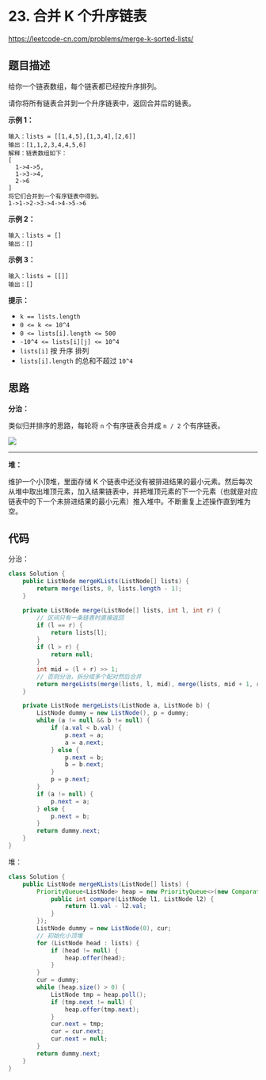 # 23. 合并 K 个升序链表

https://leetcode-cn.com/problems/merge-k-sorted-lists/

## 题目描述

给你一个链表数组，每个链表都已经按升序排列。

请你将所有链表合并到一个升序链表中，返回合并后的链表。

 

**示例 1：**

```
输入：lists = [[1,4,5],[1,3,4],[2,6]]
输出：[1,1,2,3,4,4,5,6]
解释：链表数组如下：
[
  1->4->5,
  1->3->4,
  2->6
]
将它们合并到一个有序链表中得到。
1->1->2->3->4->4->5->6
```

**示例 2：**

```
输入：lists = []
输出：[]
```

**示例 3：**

```
输入：lists = [[]]
输出：[]
```



**提示：**

* `k == lists.length`
* `0 <= k <= 10^4`
* `0 <= lists[i].length <= 500`
* `-10^4 <= lists[i][j] <= 10^4`
* `lists[i]` 按 升序 排列
* `lists[i].length` 的总和不超过 `10^4`



## 思路

**分治：**

类似归并排序的思路，每轮将 `n` 个有序链表合并成 `n / 2` 个有序链表。

![](http://images.yingwai.top/picgo/20210415101149.png)

---

**堆：**

维护一个小顶堆，里面存储 K 个链表中还没有被排进结果的最小元素。然后每次从堆中取出堆顶元素，加入结果链表中，并把堆顶元素的下一个元素（也就是对应链表中的下一个未排进结果的最小元素）推入堆中。不断重复上述操作直到堆为空。



## 代码

分治：

```java
class Solution {
    public ListNode mergeKLists(ListNode[] lists) {
        return merge(lists, 0, lists.length - 1);
    }

    private ListNode merge(ListNode[] lists, int l, int r) {
        // 区间只有一条链表时直接返回
        if (l == r) {
            return lists[l];
        }
        if (l > r) {
            return null;
        }
        int mid = (l + r) >> 1;
        // 否则分治，拆分成多个配对然后合并
        return mergeLists(merge(lists, l, mid), merge(lists, mid + 1, r)); 
    }

    private ListNode mergeLists(ListNode a, ListNode b) {
        ListNode dummy = new ListNode(), p = dummy;
        while (a != null && b != null) {
            if (a.val < b.val) {
                p.next = a;
                a = a.next;
            } else {
                p.next = b;
                b = b.next;
            }
            p = p.next;
        }
        if (a != null) {
            p.next = a;
        } else {
            p.next = b;
        }
        return dummy.next;
    }
}
```

堆：

```java
class Solution {
    public ListNode mergeKLists(ListNode[] lists) {
        PriorityQueue<ListNode> heap = new PriorityQueue<>(new Comparator<ListNode>() {
            public int compare(ListNode l1, ListNode l2) {
                return l1.val - l2.val;
            }
        });
        ListNode dummy = new ListNode(0), cur;
        // 初始化小顶堆
        for (ListNode head : lists) {
            if (head != null) {
                heap.offer(head);
            }
        }
        cur = dummy;
        while (heap.size() > 0) {
            ListNode tmp = heap.poll();
            if (tmp.next != null) {
                heap.offer(tmp.next);
            }
            cur.next = tmp;
            cur = cur.next;
            cur.next = null;
        }
        return dummy.next;
    }
}
```

